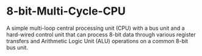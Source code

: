 # 8-bit-Multi-Cycle-CPU
A simple multi-loop central processing unit (CPU) with a bus unit and a hard-wired control unit that can process 8-bit data through various register transfers and Arithmetic Logic Unit (ALU) operations on a common 8-bit bus unit.
